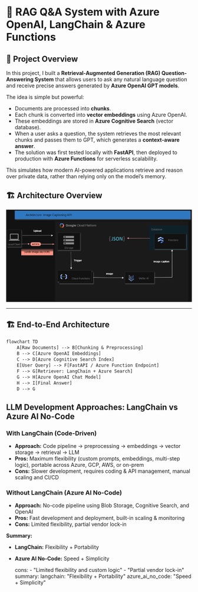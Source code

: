# 📖 RAG Q&A System with Azure OpenAI, LangChain & Azure Functions

## 🌟 Project Overview
In this project, I built a **Retrieval-Augmented Generation (RAG) Question-Answering System** that allows users to ask any natural language question and receive precise answers generated by **Azure OpenAI GPT models**.  

The idea is simple but powerful:  
- Documents are processed into **chunks**.  
- Each chunk is converted into **vector embeddings** using Azure OpenAI.  
- These embeddings are stored in **Azure Cognitive Search** (vector database).  
- When a user asks a question, the system retrieves the most relevant chunks and passes them to GPT, which generates a **context-aware answer**.  
- The solution was first tested locally with **FastAPI**, then deployed to production with **Azure Functions** for serverless scalability.  

This simulates how modern AI-powered applications retrieve and reason over private data, rather than relying only on the model’s memory.


## 🏗️ Architecture Overview

![Architecture](https://github.com/praveenreddy82472/image-captioning-API-with-GCP/blob/main/image_cap_api.png)

---

## 🏗️ End-to-End Architecture

```mermaid
flowchart TD
    A[Raw Documents] --> B[Chunking & Preprocessing]
    B --> C[Azure OpenAI Embeddings]
    C --> D[Azure Cognitive Search Index]
    E[User Query] --> F[FastAPI / Azure Function Endpoint]
    F --> G[Retriever: LangChain + Azure Search]
    G --> H[Azure OpenAI Chat Model]
    H --> I[Final Answer]
    D --> G

```

## LLM Development Approaches: LangChain vs Azure AI No-Code

### With LangChain (Code-Driven)
- **Approach:** Code pipeline → preprocessing → embeddings → vector storage → retrieval → LLM
- **Pros:** Maximum flexibility (custom prompts, embeddings, multi-step logic), portable across Azure, GCP, AWS, or on-prem
- **Cons:** Slower development, requires coding & API management, manual scaling and CI/CD

### Without LangChain (Azure AI No-Code)
- **Approach:** No-code pipeline using Blob Storage, Cognitive Search, and OpenAI
- **Pros:** Fast development and deployment, built-in scaling & monitoring
- **Cons:** Limited flexibility, partial vendor lock-in

**Summary:**  
- **LangChain:** Flexibility + Portability  
- **Azure AI No-Code:** Speed + Simplicity

    cons:
      - "Limited flexibility and custom logic"
      - "Partial vendor lock-in"
summary:
  langchain: "Flexibility + Portability"
  azure_ai_no_code: "Speed + Simplicity"

